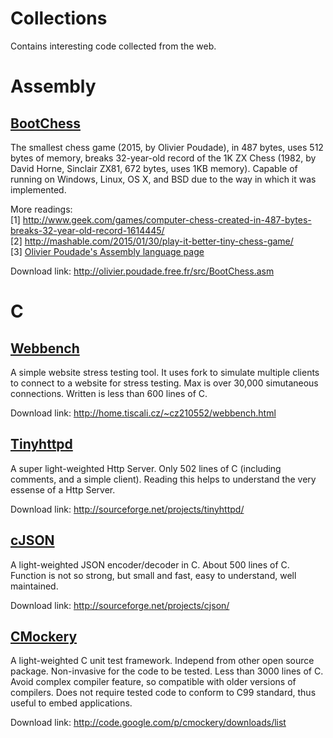 # Collections
Contains interesting code collected from the web.

Assembly
=========

<a href="https://github.com/chenx/Collections/tree/master/Assembly/bootchess">BootChess</a>
-------------
The smallest chess game (2015, by Olivier Poudade), in 487 bytes, uses 512 bytes of memory, breaks 32-year-old record of the 1K ZX Chess (1982, by David Horne, Sinclair ZX81, 672 bytes, uses 1KB memory). Capable of running on Windows, Linux, OS X, and BSD due to the way in which it was implemented. 

More readings:  
[1] http://www.geek.com/games/computer-chess-created-in-487-bytes-breaks-32-year-old-record-1614445/  
[2] http://mashable.com/2015/01/30/play-it-better-tiny-chess-game/  
[3] <a href="http://olivier.poudade.free.fr/">Olivier Poudade's Assembly language page</a>  

Download link: http://olivier.poudade.free.fr/src/BootChess.asm

C
=========

<a href="https://github.com/chenx/Collections/tree/master/C/webbench-1.5">Webbench</a>
-----------
A simple website stress testing tool. It uses fork to simulate multiple clients to connect to a website for stress testing. Max is over 30,000 simutaneous connections. Written is less than 600 lines of C. 

Download link: http://home.tiscali.cz/~cz210552/webbench.html

<a href="https://github.com/chenx/Collections/tree/master/C/tinyhttpd-0.1.0">Tinyhttpd</a>
-----------------
A super light-weighted Http Server. Only 502 lines of C (including comments, and a simple client). Reading this helps to understand the very essense of a Http Server. 

Download link: http://sourceforge.net/projects/tinyhttpd/

<a href="https://github.com/chenx/Collections/tree/master/C/cJSON">cJSON</a>
-------------------
A light-weighted JSON encoder/decoder in C. About 500 lines of C. Function is not so strong, but small and fast, easy to understand, well maintained. 

Download link: http://sourceforge.net/projects/cjson/

<a href="https://github.com/chenx/Collections/tree/master/C/cmockery-0.1.2">CMockery</a>
-------------------------
A light-weighted C unit test framework. Independ from other open source package. Non-invasive for the code to be tested. Less than 3000 lines of C. Avoid complex compiler feature, so compatible with older versions of compilers. Does not require tested code to conform to C99 standard, thus useful to embed applications.

Download link: http://code.google.com/p/cmockery/downloads/list

